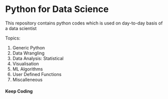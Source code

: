 # Python for Data Science

This repository contains python codes which is used on day-to-day basis of a data scientist

Topics:

1. Generic Python
2. Data Wrangling
3. Data Analysis: Statistical
4. Visualisation
5. ML Algorithms
6. User Defined Functions
7. Miscalleneous

#### Keep Coding

